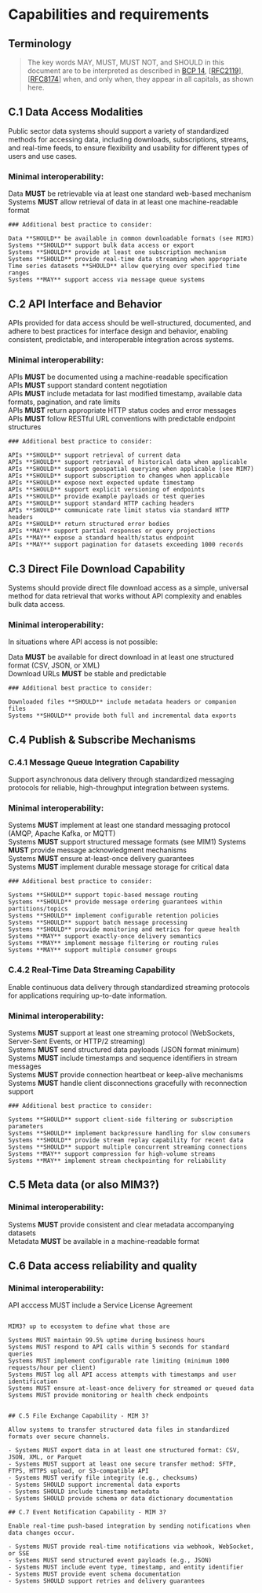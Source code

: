 <!--
# SPDX-License-Identifier: CC0-1.0
# SPDX-FileCopyrightText: Authors
-->

# Capabilities and requirements

## Terminology

> The key words MAY, MUST, MUST NOT, and SHOULD in this document are to be interpreted as described in [BCP 14](https://www.rfc-editor.org/info/bcp14), [[RFC2119](https://www.rfc-editor.org/rfc/rfc2119)], [[RFC8174](https://www.rfc-editor.org/rfc/rfc8174)] when, and only when, they appear in all capitals, as shown here. 

## C.1 Data Access Modalities

Public sector data systems should support a variety of standardized methods for accessing data, including downloads, subscriptions, streams, and real-time feeds, to ensure flexibility and usability for different types of users and use cases.

### Minimal interoperability:

Data **MUST** be retrievable via at least one standard web-based mechanism  
Systems **MUST** allow retrieval of data in at least one machine-readable format  

```
### Additional best practice to consider: 

Data **SHOULD** be available in common downloadable formats (see MIM3)
Systems **SHOULD** support bulk data access or export  
Systems **SHOULD** provide at least one subscription mechanism  
Systems **SHOULD** provide real-time data streaming when appropriate  
Time series datasets **SHOULD** allow querying over specified time ranges  
Systems **MAY** support access via message queue systems  
```

## C.2 API Interface and Behavior

APIs provided for data access should be well-structured, documented, and adhere to best practices for interface design and behavior, enabling consistent, predictable, and interoperable integration across systems.

### Minimal interoperability:

APIs **MUST** be documented using a machine-readable specification  
APIs **MUST** support standard content negotiation  
APIs **MUST** include metadata for last modified timestamp, available data formats, pagination, and rate limits  
APIs **MUST** return appropriate HTTP status codes and error messages  
APIs **MUST** follow RESTful URL conventions with predictable endpoint structures

```
### Additional best practice to consider: 

APIs **SHOULD** support retrieval of current data  
APIs **SHOULD** support retrieval of historical data when applicable  
APIs **SHOULD** support geospatial querying when applicable (see MIM7)  
APIs **SHOULD** support subscription to changes when applicable  
APIs **SHOULD** expose next expected update timestamp  
APIs **SHOULD** support explicit versioning of endpoints  
APIs **SHOULD** provide example payloads or test queries  
APIs **SHOULD** support standard HTTP caching headers  
APIs **SHOULD** communicate rate limit status via standard HTTP headers  
APIs **SHOULD** return structured error bodies  
APIs **MAY** support partial responses or query projections  
APIs **MAY** expose a standard health/status endpoint  
APIs **MAY** support pagination for datasets exceeding 1000 records
```

## C.3 Direct File Download Capability

Systems should provide direct file download access as a simple, universal method for data retrieval that works without API complexity and enables bulk data access.

### Minimal interoperability:

In situations where API access is not possible:

Data **MUST** be available for direct download in at least one structured format (CSV, JSON, or XML)  
Download URLs **MUST** be stable and predictable  

```
### Additional best practice to consider: 

Downloaded files **SHOULD** include metadata headers or companion files  
Systems **SHOULD** provide both full and incremental data exports
```

## C.4 Publish & Subscribe Mechanisms

### C.4.1 Message Queue Integration Capability

Support asynchronous data delivery through standardized messaging protocols for reliable, high-throughput integration between systems.

### Minimal interoperability:

Systems **MUST** implement at least one standard messaging protocol (AMQP, Apache Kafka, or MQTT)  
Systems **MUST** support structured message formats (see MIM1) 
Systems **MUST** provide message acknowledgment mechanisms  
Systems **MUST** ensure at-least-once delivery guarantees  
Systems **MUST** implement durable message storage for critical data  

```
### Additional best practice to consider:  

Systems **SHOULD** support topic-based message routing  
Systems **SHOULD** provide message ordering guarantees within partitions/topics  
Systems **SHOULD** implement configurable retention policies  
Systems **SHOULD** support batch message processing  
Systems **SHOULD** provide monitoring and metrics for queue health  
Systems **MAY** support exactly-once delivery semantics  
Systems **MAY** implement message filtering or routing rules  
Systems **MAY** support multiple consumer groups  
```

### C.4.2 Real-Time Data Streaming Capability

Enable continuous data delivery through standardized streaming protocols for applications requiring up-to-date information.

### Minimal interoperability:

Systems **MUST** support at least one streaming protocol (WebSockets, Server-Sent Events, or HTTP/2 streaming)  
Systems **MUST** send structured data payloads (JSON format minimum)  
Systems **MUST** include timestamps and sequence identifiers in stream messages  
Systems **MUST** provide connection heartbeat or keep-alive mechanisms  
Systems **MUST** handle client disconnections gracefully with reconnection support  

```
### Additional best practice to consider: 

Systems **SHOULD** support client-side filtering or subscription parameters  
Systems **SHOULD** implement backpressure handling for slow consumers  
Systems **SHOULD** provide stream replay capability for recent data  
Systems **SHOULD** support multiple concurrent streaming connections  
Systems **MAY** support compression for high-volume streams  
Systems **MAY** implement stream checkpointing for reliability
```

## C.5 Meta data (or also MIM3?)

### Minimal interoperability:

Systems **MUST** provide consistent and clear metadata accompanying datasets  
Metadata **MUST** be available in a machine-readable format  

## C.6 Data access reliability and quality

### Minimal interoperability:

API acccess MUST include a Service License Agreement

```

MIM3? up to ecosystem to define what those are 

Systems MUST maintain 99.5% uptime during business hours
Systems MUST respond to API calls within 5 seconds for standard queries
Systems MUST implement configurable rate limiting (minimum 1000 requests/hour per client)
Systems MUST log all API access attempts with timestamps and user identification
Systems MUST ensure at-least-once delivery for streamed or queued data  
Systems MUST provide monitoring or health check endpoints  

```


``` 

## C.5 File Exchange Capability - MIM 3?

Allow systems to transfer structured data files in standardized formats over secure channels.  

- Systems MUST export data in at least one structured format: CSV, JSON, XML, or Parquet  
- Systems MUST support at least one secure transfer method: SFTP, FTPS, HTTPS upload, or S3-compatible API  
- Systems MUST verify file integrity (e.g., checksums)  
- Systems SHOULD support incremental data exports  
- Systems SHOULD include timestamp metadata  
- Systems SHOULD provide schema or data dictionary documentation  

## C.7 Event Notification Capability - MIM 3?

Enable real-time push-based integration by sending notifications when data changes occur.  

- Systems MUST provide real-time notifications via webhook, WebSocket, or SSE  
- Systems MUST send structured event payloads (e.g., JSON)  
- Systems MUST include event type, timestamp, and entity identifier  
- Systems MUST provide event schema documentation  
- Systems SHOULD support retries and delivery guarantees  

```
